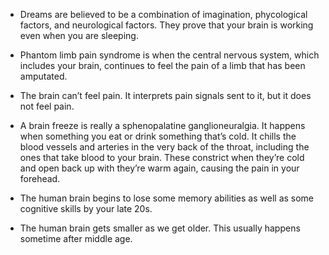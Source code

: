 

- Dreams are believed to be a combination of imagination, phycological factors, and neurological factors. They prove that your brain is working even when you are sleeping.

- Phantom limb pain syndrome is when the central nervous system, which includes your brain, continues to feel the pain of a limb that has been amputated.

- The brain can’t feel pain. It interprets pain signals sent to it, but it does not feel pain.

- A brain freeze is really a sphenopalatine ganglioneuralgia. It happens when something you eat or drink something that’s cold. It chills the blood vessels and arteries in the very back of the throat, including the ones that take blood to your brain. These constrict when they’re cold and open back up with they’re warm again, causing the pain in your forehead.

- The human brain begins to lose some memory abilities as well as some cognitive skills by your late 20s.

- The human brain gets smaller as we get older. This usually happens sometime after middle age.